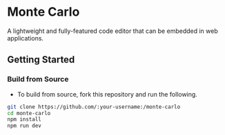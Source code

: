 # Monte Carlo

A lightweight and fully-featured code editor that can be embedded in web applications.

## Getting Started

### Build from Source

- To build from source, fork this repository and run the following.

```bash
git clone https://github.com/:your-username:/monte-carlo
cd monte-carlo
npm install
npm run dev
```

